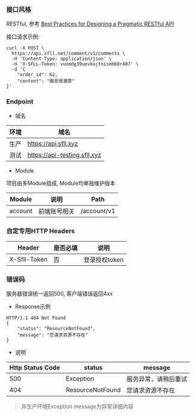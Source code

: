 ### 接口风格

RESTful, 参考 <a href="https://www.vinaysahni.com/best-practices-for-a-pragmatic-restful-api" target="_blank">Best Practices for Designing a Pragmatic RESTful API</a>

接口请求示例:
```
curl -X POST \
  https://api.sfll.net/comment/v1/comments \
  -H 'Content-Type: application/json' \
  -H 'X-SFLL-Token: vuomdg39uevkajtnismb68r407' \
  -d '{
	"order_id": 62,
	"content": "服务很满意"
}'
```


### Endpoint

- 域名

环境 | 域名
---|---
生产 | https://api.sfll.xyz
测试 | https://api-testing.sfll.xyz

- Module

项目由多Module组成, Module均单独维护版本

Module | 说明 | Path
---|---|---
account | 前端账号相关 | /account/v1


### 自定专用HTTP Headers

Header | 是否必填 | 说明
---|---|---
X-Sfll-Token | 否 | 登录授权token


### 错误码

服务器错误统一返回500, 客户端错误返回4xx

- Response示例
```
HTTP/1.1 404 Not Found
{
    "status": "ResourceNotFound",
    "message": "您请求资源不存在"
}
```

- 说明
 
Http Status Code | status | message
---|---|---
500 | Exception | 服务异常，请稍后重试
404 | ResourceNotFound | 您请求资源不存在

> 非生产环境Exception message为异常详细内容

